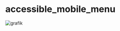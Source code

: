 # accessible_mobile_menu

![grafik](https://user-images.githubusercontent.com/26254895/50850142-4e787b00-1379-11e9-9152-8b6bde690f36.png)